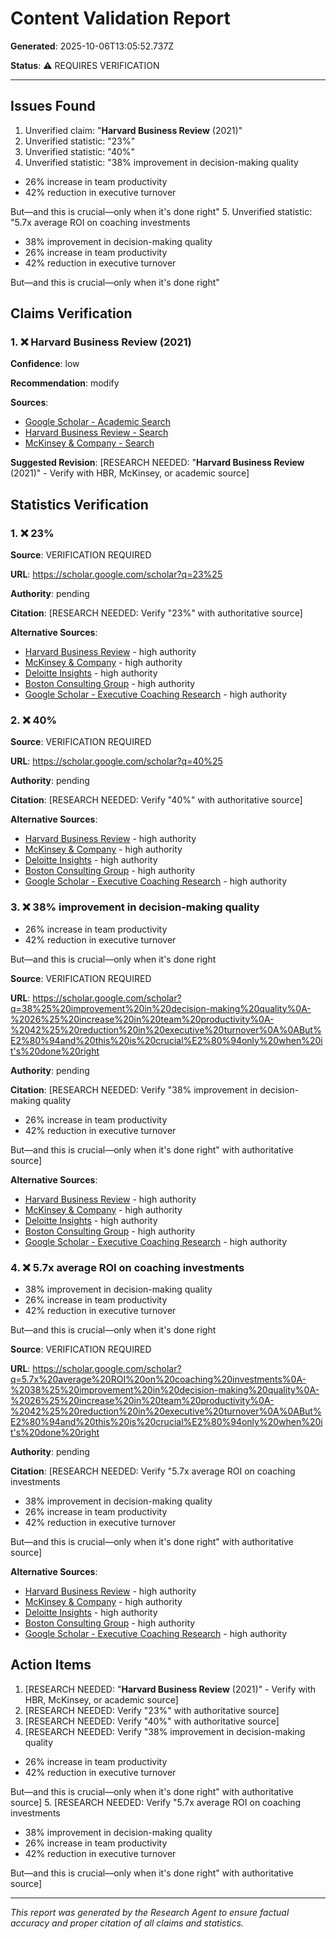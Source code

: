 # Content Validation Report

**Generated**: 2025-10-06T13:05:52.737Z

**Status**: ⚠️  REQUIRES VERIFICATION

---

## Issues Found

1. Unverified claim: "**Harvard Business Review**  (2021)"
2. Unverified statistic: "23%"
3. Unverified statistic: "40%"
4. Unverified statistic: "38% improvement in decision-making quality
- 26% increase in team productivity
- 42% reduction in executive turnover

But—and this is crucial—only when it's done right"
5. Unverified statistic: "5.7x average ROI on coaching investments
- 38% improvement in decision-making quality
- 26% increase in team productivity
- 42% reduction in executive turnover

But—and this is crucial—only when it's done right"

## Claims Verification

### 1. ❌ **Harvard Business Review**  (2021)

**Confidence**: low

**Recommendation**: modify

**Sources**:
- [Google Scholar - Academic Search](https://scholar.google.com/scholar?q=**Harvard%20Business%20Review**%20%20(2021))
- [Harvard Business Review - Search](https://hbr.org/search?term=**Harvard%20Business%20Review**)
- [McKinsey & Company - Search](https://www.mckinsey.com/search?q=**Harvard%20Business%20Review**%20%20(2021))

**Suggested Revision**: [RESEARCH NEEDED: "**Harvard Business Review**  (2021)" - Verify with HBR, McKinsey, or academic source]

## Statistics Verification

### 1. ❌ 23%

**Source**: VERIFICATION REQUIRED

**URL**: https://scholar.google.com/scholar?q=23%25

**Authority**: pending

**Citation**: [RESEARCH NEEDED: Verify "23%" with authoritative source]

**Alternative Sources**:
- [Harvard Business Review](https://hbr.org/search?term=23%25) - high authority
- [McKinsey & Company](https://www.mckinsey.com/search?q=23%25) - high authority
- [Deloitte Insights](https://www2.deloitte.com/search.html?query=23%25) - high authority
- [Boston Consulting Group](https://www.bcg.com/search?q=23%25) - high authority
- [Google Scholar - Executive Coaching Research](https://scholar.google.com/scholar?q=23%25+executive+coaching) - high authority

### 2. ❌ 40%

**Source**: VERIFICATION REQUIRED

**URL**: https://scholar.google.com/scholar?q=40%25

**Authority**: pending

**Citation**: [RESEARCH NEEDED: Verify "40%" with authoritative source]

**Alternative Sources**:
- [Harvard Business Review](https://hbr.org/search?term=40%25) - high authority
- [McKinsey & Company](https://www.mckinsey.com/search?q=40%25) - high authority
- [Deloitte Insights](https://www2.deloitte.com/search.html?query=40%25) - high authority
- [Boston Consulting Group](https://www.bcg.com/search?q=40%25) - high authority
- [Google Scholar - Executive Coaching Research](https://scholar.google.com/scholar?q=40%25+executive+coaching) - high authority

### 3. ❌ 38% improvement in decision-making quality
- 26% increase in team productivity
- 42% reduction in executive turnover

But—and this is crucial—only when it's done right

**Source**: VERIFICATION REQUIRED

**URL**: https://scholar.google.com/scholar?q=38%25%20improvement%20in%20decision-making%20quality%0A-%2026%25%20increase%20in%20team%20productivity%0A-%2042%25%20reduction%20in%20executive%20turnover%0A%0ABut%E2%80%94and%20this%20is%20crucial%E2%80%94only%20when%20it's%20done%20right

**Authority**: pending

**Citation**: [RESEARCH NEEDED: Verify "38% improvement in decision-making quality
- 26% increase in team productivity
- 42% reduction in executive turnover

But—and this is crucial—only when it's done right" with authoritative source]

**Alternative Sources**:
- [Harvard Business Review](https://hbr.org/search?term=38%25%20improvement%20in%20decision-making%20quality%0A-%2026%25%20increase%20in%20team%20productivity%0A-%2042%25%20reduction%20in%20executive%20turnover%0A%0ABut%E2%80%94and%20this%20is%20crucial%E2%80%94only%20when%20it's%20done%20right) - high authority
- [McKinsey & Company](https://www.mckinsey.com/search?q=38%25%20improvement%20in%20decision-making%20quality%0A-%2026%25%20increase%20in%20team%20productivity%0A-%2042%25%20reduction%20in%20executive%20turnover%0A%0ABut%E2%80%94and%20this%20is%20crucial%E2%80%94only%20when%20it's%20done%20right) - high authority
- [Deloitte Insights](https://www2.deloitte.com/search.html?query=38%25%20improvement%20in%20decision-making%20quality%0A-%2026%25%20increase%20in%20team%20productivity%0A-%2042%25%20reduction%20in%20executive%20turnover%0A%0ABut%E2%80%94and%20this%20is%20crucial%E2%80%94only%20when%20it's%20done%20right) - high authority
- [Boston Consulting Group](https://www.bcg.com/search?q=38%25%20improvement%20in%20decision-making%20quality%0A-%2026%25%20increase%20in%20team%20productivity%0A-%2042%25%20reduction%20in%20executive%20turnover%0A%0ABut%E2%80%94and%20this%20is%20crucial%E2%80%94only%20when%20it's%20done%20right) - high authority
- [Google Scholar - Executive Coaching Research](https://scholar.google.com/scholar?q=38%25%20improvement%20in%20decision-making%20quality%0A-%2026%25%20increase%20in%20team%20productivity%0A-%2042%25%20reduction%20in%20executive%20turnover%0A%0ABut%E2%80%94and%20this%20is%20crucial%E2%80%94only%20when%20it's%20done%20right+executive+coaching) - high authority

### 4. ❌ 5.7x average ROI on coaching investments
- 38% improvement in decision-making quality
- 26% increase in team productivity
- 42% reduction in executive turnover

But—and this is crucial—only when it's done right

**Source**: VERIFICATION REQUIRED

**URL**: https://scholar.google.com/scholar?q=5.7x%20average%20ROI%20on%20coaching%20investments%0A-%2038%25%20improvement%20in%20decision-making%20quality%0A-%2026%25%20increase%20in%20team%20productivity%0A-%2042%25%20reduction%20in%20executive%20turnover%0A%0ABut%E2%80%94and%20this%20is%20crucial%E2%80%94only%20when%20it's%20done%20right

**Authority**: pending

**Citation**: [RESEARCH NEEDED: Verify "5.7x average ROI on coaching investments
- 38% improvement in decision-making quality
- 26% increase in team productivity
- 42% reduction in executive turnover

But—and this is crucial—only when it's done right" with authoritative source]

**Alternative Sources**:
- [Harvard Business Review](https://hbr.org/search?term=5.7x%20average%20ROI%20on%20coaching%20investments%0A-%2038%25%20improvement%20in%20decision-making%20quality%0A-%2026%25%20increase%20in%20team%20productivity%0A-%2042%25%20reduction%20in%20executive%20turnover%0A%0ABut%E2%80%94and%20this%20is%20crucial%E2%80%94only%20when%20it's%20done%20right) - high authority
- [McKinsey & Company](https://www.mckinsey.com/search?q=5.7x%20average%20ROI%20on%20coaching%20investments%0A-%2038%25%20improvement%20in%20decision-making%20quality%0A-%2026%25%20increase%20in%20team%20productivity%0A-%2042%25%20reduction%20in%20executive%20turnover%0A%0ABut%E2%80%94and%20this%20is%20crucial%E2%80%94only%20when%20it's%20done%20right) - high authority
- [Deloitte Insights](https://www2.deloitte.com/search.html?query=5.7x%20average%20ROI%20on%20coaching%20investments%0A-%2038%25%20improvement%20in%20decision-making%20quality%0A-%2026%25%20increase%20in%20team%20productivity%0A-%2042%25%20reduction%20in%20executive%20turnover%0A%0ABut%E2%80%94and%20this%20is%20crucial%E2%80%94only%20when%20it's%20done%20right) - high authority
- [Boston Consulting Group](https://www.bcg.com/search?q=5.7x%20average%20ROI%20on%20coaching%20investments%0A-%2038%25%20improvement%20in%20decision-making%20quality%0A-%2026%25%20increase%20in%20team%20productivity%0A-%2042%25%20reduction%20in%20executive%20turnover%0A%0ABut%E2%80%94and%20this%20is%20crucial%E2%80%94only%20when%20it's%20done%20right) - high authority
- [Google Scholar - Executive Coaching Research](https://scholar.google.com/scholar?q=5.7x%20average%20ROI%20on%20coaching%20investments%0A-%2038%25%20improvement%20in%20decision-making%20quality%0A-%2026%25%20increase%20in%20team%20productivity%0A-%2042%25%20reduction%20in%20executive%20turnover%0A%0ABut%E2%80%94and%20this%20is%20crucial%E2%80%94only%20when%20it's%20done%20right+executive+coaching) - high authority

## Action Items

1. [RESEARCH NEEDED: "**Harvard Business Review**  (2021)" - Verify with HBR, McKinsey, or academic source]
2. [RESEARCH NEEDED: Verify "23%" with authoritative source]
3. [RESEARCH NEEDED: Verify "40%" with authoritative source]
4. [RESEARCH NEEDED: Verify "38% improvement in decision-making quality
- 26% increase in team productivity
- 42% reduction in executive turnover

But—and this is crucial—only when it's done right" with authoritative source]
5. [RESEARCH NEEDED: Verify "5.7x average ROI on coaching investments
- 38% improvement in decision-making quality
- 26% increase in team productivity
- 42% reduction in executive turnover

But—and this is crucial—only when it's done right" with authoritative source]

---

*This report was generated by the Research Agent to ensure factual accuracy and proper citation of all claims and statistics.*
